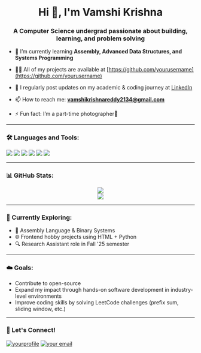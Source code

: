 <h1 align="center">Hi 👋, I'm Vamshi Krishna</h1>
<h3 align="center">A Computer Science undergrad passionate about building, learning, and problem solving</h3>

- 🌱 I’m currently learning **Assembly, Advanced Data Structures, and Systems Programming**

- 👨‍💻 All of my projects are available at [https://github.com/yourusername](https://github.com/yourusername)

- 📝 I regularly post updates on my academic & coding journey at [LinkedIn](https://www.linkedin.com/in/vamshi-krishna-reddy-daggula-3269942b8/)

- 📫 How to reach me: **vamshikrishnareddy2134@gmail.com**

- ⚡ Fun fact: I’m a part-time photographer📸

---

### 🛠️ Languages and Tools:
<p align="left">
  <img src="https://img.shields.io/badge/C++-00599C?style=flat&logo=c%2B%2B&logoColor=white" />
  <img src="https://img.shields.io/badge/Python-3776AB?style=flat&logo=python&logoColor=white" />
  <img src="https://img.shields.io/badge/MySQL-4479A1?style=flat&logo=mysql&logoColor=white" />
  <img src="https://img.shields.io/badge/HTML5-E34F26?style=flat&logo=html5&logoColor=white" />
  <img src="https://img.shields.io/badge/Tkinter-FF6F61?style=flat&logo=python&logoColor=white" />
  <img src="https://img.shields.io/badge/VSCode-007ACC?style=flat&logo=visual-studio-code&logoColor=white" />
</p>

---

### 📊 GitHub Stats:
<p align="center">
  <img src="https://github-readme-stats.vercel.app/api?username=VamshiKrishna010&show_icons=true&theme=tokyonight" />
  <br/>
  <img src="https://github-readme-streak-stats.herokuapp.com?user=VamshiKrishna010&theme=tokyonight&hide_border=false" />
</p>

---

### 🧠 Currently Exploring:
- 🔲 Assembly Language & Binary Systems
- 🌐 Frontend hobby projects using HTML + Python
- 🔍 Research Assistant role in Fall '25 semester

---

### ☁️ Goals:
- Contribute to open-source
- Expand my impact through hands-on software development in industry-level environments
- Improve coding skills by solving LeetCode challenges (prefix sum, sliding window, etc.)

---

### 🎯 Let's Connect!
<p align="left">
  <a href="https://linkedin.com/in/yourprofile" target="blank"><img align="center" src="https://img.shields.io/badge/LinkedIn-blue?style=flat&logo=linkedin" alt="yourprofile" /></a>
  <a href="mailto:your.email@example.com" target="blank"><img align="center" src="https://img.shields.io/badge/Gmail-red?style=flat&logo=gmail" alt="your email" /></a>
</p>

<!--
**VamshiKrishna010/VamshiKrishna010** is a ✨ _special_ ✨ repository because its `README.md` (this file) appears on your GitHub profile.

Here are some ideas to get you started:

- 🔭 I’m currently working on ...
- 🌱 I’m currently learning ...
- 👯 I’m looking to collaborate on ...
- 🤔 I’m looking for help with ...
- 💬 Ask me about ...
- 📫 How to reach me: ...
- 😄 Pronouns: ...
- ⚡ Fun fact: ...
-->
